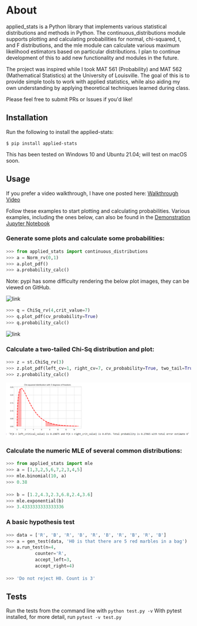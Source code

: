 # About

applied_stats is a Python library that implements various statistical distributions and methods in Python. The continuous_distributions module supports plotting and calculating probabilities for normal, chi-squared, t, and F distributions, and the mle module can calculate various maximum likelihood estimators based on particular distributions. I plan to continue development of this to add new functionality and modules in the future. 

The project was inspired while I took MAT 561 (Probability) and MAT 562 (Mathematical Statistics) at the University of Louisville. The goal of this is to provide simple tools to work with applied statistics, while also aiding my own understanding by applying theoretical techniques learned during class.

Please feel free to submit PRs or Issues if you'd like!

## Installation

Run the following to install the applied-stats:

``` 
$ pip install applied-stats
```

This has been tested on Windows 10 and Ubuntu 21.04; will test on macOS soon. 

## Usage

If you prefer a video walkthrough, I have one posted here: [Walkthrough Video](https://youtu.be/jTxofcAS8IY)

Follow these examples to start plotting and calculating probabilities. Various examples, including the ones below, can also be found in the [Demonstration Jupyter Notebook](https://github.com/WillTirone/applied-stats_examples/blob/main/Demonstration.ipynb)

### Generate some plots and calculate some probabilities: 

```python
>>> from applied_stats import continuous_distributions
>>> a = Norm_rv(0,1)
>>> a.plot_pdf()
>>> a.probability_calc()
```

Note: pypi has some difficulty rendering the below plot images, they can be viewed on GitHub.

![link](https://github.com/WillTirone/applied_stats/blob/main/output_images/N(0%2C1)_plot.png)

```python
>>> q = ChiSq_rv(4,crit_value=7)
>>> q.plot_pdf(cv_probability=True)
>>> q.probability_calc()
```
![link](https://github.com/WillTirone/applied_stats/blob/main/output_images/X-sqr(4).png)

### Calculate a two-tailed Chi-Sq distribution and plot: 

```python 
>>> z = st.ChiSq_rv(3)
>>> z.plot_pdf(left_cv=1, right_cv=7, cv_probability=True, two_tail=True)
>>> z.probability_calc()
```
![link](https://github.com/WillTirone/applied_stats/blob/main/output_images/two_tailed_chi_sq_full.PNG)

### Calculate the numeric MLE of several common distributions: 

```python 
>>> from applied_stats import mle 
>>> a = [1,3,2,5,6,7,2,3,4,5]
>>> mle.binomial(10, a)
>>> 0.38

>>> b = [1.2,4.3,2.3,6.8,2.4,3.6]
>>> mle.exponential(b) 
>>> 3.4333333333333336
```

### A basic hypothesis test 

```python 
>>> data = ['R', 'B', 'R', 'B', 'R', 'B', 'R', 'B', 'R', 'B']
>>> a = gen_test(data, 'H0 is that there are 5 red marbles in a bag')
>>> a.run_test(n=4, 
           counter='R', 
           accept_left=3, 
           accept_right=4)
           
>>> 'Do not reject H0. Count is 3'
```

## Tests

Run the tests from the command line with `python test.py -v`
With pytest installed, for more detail, run `pytest -v test.py`
